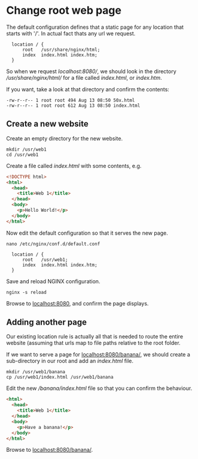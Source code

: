 # Change root web page

The default configuration defines that a static page for any location that starts with '/'. In actual fact thats any url we request.

```Nginx
  location / {
      root   /usr/share/nginx/html;
      index  index.html index.htm;
  }
```

So when we request _localhost:8080/_, we should look in the directory _/usr/share/nginx/html/_ for a file called _index.html_, or _index.htm_.

If you want, take a look at that directory and confirm the contents:

```
-rw-r--r-- 1 root root 494 Aug 13 08:50 50x.html
-rw-r--r-- 1 root root 612 Aug 13 08:50 index.html
```

## Create a new website

Create an empty directory for the new website.

```
mkdir /usr/web1
cd /usr/web1
```

Create a file called _index.html_ with some contents, e.g.

```Html
<!DOCTYPE html>
<html>
  <head>
    <title>Web 1</title>
  </head>
  <body>
    <p>Hello World!</p>
  </body>
</html>
```

Now edit the default configuration so that it serves the new page.

```
nano /etc/nginx/conf.d/default.conf
```

```Nginx
  location / {
      root   /usr/web1;
      index  index.html index.htm;
  }
```

Save and reload NGINX configuration.

```
nginx -s reload
```

Browse to [localhost:8080](http://localhost:8080/), and confirm the page displays.

## Adding another page

Our existing location rule is actually all that is needed to route the entire website (assuming that urls map to file paths relative to the root folder.

If we want to serve a page for [localhost:8080/banana/](http://localhost:8080/banana/), we should create a sub-directory in our root and add an _index.html_ file.

```
mkdir /usr/web1/banana
cp /usr/web1/index.html /usr/web1/banana
```

Edit the new _/banana/index.html_ file so that you can confirm the behaviour.

```Html
<html>
  <head>
    <title>Web 1</title>
  </head>
  <body>
    <p>Have a banana!</p>
  </body>
</html>
```

Browse to [localhost:8080/banana/](http://localhost:8080/banana/).
